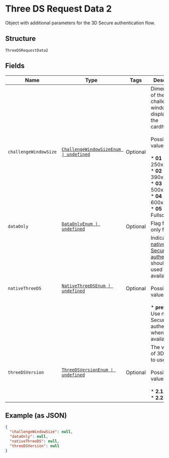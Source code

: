 
# Three DS Request Data 2

Object with additional parameters for the 3D Secure authentication flow.

## Structure

`ThreeDSRequestData2`

## Fields

| Name | Type | Tags | Description |
|  --- | --- | --- | --- |
| `challengeWindowSize` | [`ChallengeWindowSizeEnum \| undefined`](../../doc/models/challenge-window-size-enum.md) | Optional | Dimensions of the 3DS2 challenge window to be displayed to the cardholder.<br><br>Possible values:<br><br>* **01** - size of 250x400<br>* **02** - size of 390x400<br>* **03** - size of 500x600<br>* **04** - size of 600x400<br>* **05** - Fullscreen |
| `dataOnly` | [`DataOnlyEnum \| undefined`](../../doc/models/data-only-enum.md) | Optional | Flag for data only flow. |
| `nativeThreeDS` | [`NativeThreeDSEnum \| undefined`](../../doc/models/native-three-ds-enum.md) | Optional | Indicates if [native 3D Secure authentication](https://docs.adyen.com/online-payments/3d-secure/native-3ds2) should be used when available.<br><br>Possible values:<br><br>* **preferred**: Use native 3D Secure authentication when available. |
| `threeDSVersion` | [`ThreeDSVersionEnum \| undefined`](../../doc/models/three-ds-version-enum.md) | Optional | The version of 3D Secure to use.<br><br>Possible values:<br><br>* **2.1.0**<br>* **2.2.0** |

## Example (as JSON)

```json
{
  "challengeWindowSize": null,
  "dataOnly": null,
  "nativeThreeDS": null,
  "threeDSVersion": null
}
```

